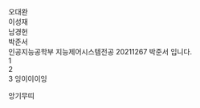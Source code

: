 오대완  
이성재  
남경헌  
박준서  
인공지능공학부 지능제어시스템전공 20211267 박준서 입니다.  
1  
2  
3
잉이이이잉



















앙기무띠
